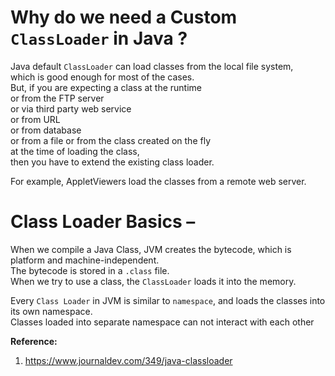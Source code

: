 # Why do we need a Custom `ClassLoader` in Java ? 

Java default `ClassLoader` can load classes from the local file system,  
which is good enough for most of the cases.  
But, if you are expecting a class at the runtime  
or from the FTP server  
or via third party web service  
or from URL  
or from database  
or from a file
or from the class created on the fly  
at the time of loading the class,  
then you have to extend the existing class loader.  

For example, AppletViewers load the classes from a remote web server.  

# Class Loader Basics – 

When we compile a Java Class, JVM creates the bytecode, which is platform and machine-independent.  
The bytecode is stored in a `.class` file.  
When we try to use a class, the `ClassLoader` loads it into the memory.  

Every `Class Loader` in JVM is similar to `namespace`, and loads the classes into its own namespace.  
Classes loaded into separate namespace can not interact with each other  




**Reference:**  
1. https://www.journaldev.com/349/java-classloader

